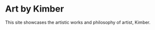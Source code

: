 <h1>Art by Kimber</h1>
<p>This site showcases the artistic works and philosophy of artist, Kimber.</p>
